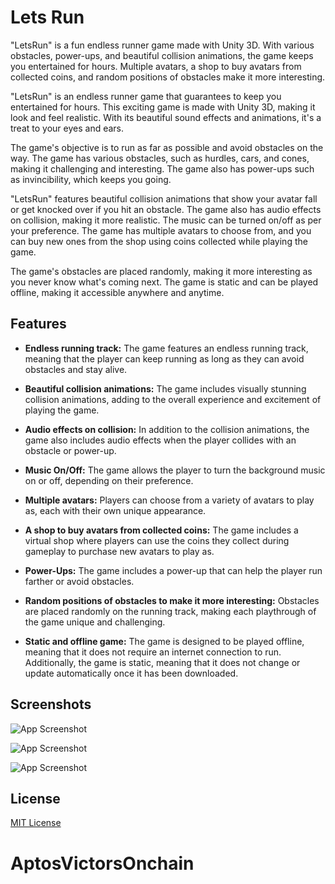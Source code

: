 
# Lets Run

"LetsRun" is a fun endless runner game made with Unity 3D. With various obstacles, power-ups, and beautiful collision animations, the game keeps you entertained for hours. Multiple avatars, a shop to buy avatars from collected coins, and random positions of obstacles make it more interesting.

"LetsRun" is an endless runner game that guarantees to keep you entertained for hours. This exciting game is made with Unity 3D, making it look and feel realistic. With its beautiful sound effects and animations, it's a treat to your eyes and ears.

The game's objective is to run as far as possible and avoid obstacles on the way. The game has various obstacles, such as hurdles, cars, and cones, making it challenging and interesting. The game also has power-ups such as invincibility, which keeps you going.

"LetsRun" features beautiful collision animations that show your avatar fall or get knocked over if you hit an obstacle. The game also has audio effects on collision, making it more realistic. The music can be turned on/off as per your preference. The game has multiple avatars to choose from, and you can buy new ones from the shop using coins collected while playing the game.

The game's obstacles are placed randomly, making it more interesting as you never know what's coming next. The game is static and can be played offline, making it accessible anywhere and anytime.



## Features

- **Endless running track:** The game features an endless running track, meaning that the player can keep running as long as they can avoid obstacles and stay alive.

- **Beautiful collision animations:** The game includes visually stunning collision animations, adding to the overall experience and excitement of playing the game.

- **Audio effects on collision:** In addition to the collision animations, the game also includes audio effects when the player collides with an obstacle or power-up.

- **Music On/Off:** The game allows the player to turn the background music on or off, depending on their preference.

- **Multiple avatars:** Players can choose from a variety of avatars to play as, each with their own unique appearance.

- **A shop to buy avatars from collected coins:** The game includes a virtual shop where players can use the coins they collect during gameplay to purchase new avatars to play as.

- **Power-Ups:** The game includes a power-up that can help the player run farther or avoid obstacles.

- **Random positions of obstacles to make it more interesting:** Obstacles are placed randomly on the running track, making each playthrough of the game unique and challenging.

- **Static and offline game:** The game is designed to be played offline, meaning that it does not require an internet connection to run. Additionally, the game is static, meaning that it does not change or update automatically once it has been downloaded.



## Screenshots

![App Screenshot](https://tejasbadone.web.app/assets/img/portfolio/apps/letsrun/1-01.png)

![App Screenshot](https://tejasbadone.web.app/assets/img/portfolio/apps/letsrun/2-01.png)

![App Screenshot](https://tejasbadone.web.app/assets/img/portfolio/apps/letsrun/3-01.png)




## License

[MIT License](https://github.com/tejasbadone/letsrun/blob/main/LICENSE)



# AptosVictorsOnchain
